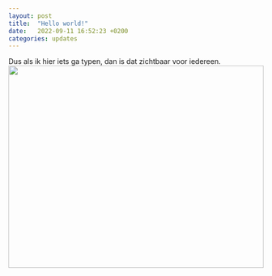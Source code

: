 ```yaml
---
layout: post
title:  "Hello world!"
date:   2022-09-11 16:52:23 +0200
categories: updates
---
```


Dus als ik hier iets ga typen, dan is dat zichtbaar voor iedereen.
<img src="/img/mercyShipsGLM.jpg" height="400" width="100%">